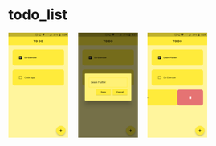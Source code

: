 # todo_list

<img src="ToDoHome.png" width=23.6% height=27.8%>&nbsp;&nbsp;&nbsp;&nbsp;
<img src="ToDoCreateTask.png" width=23.6% height=27.8%>&nbsp;&nbsp;&nbsp;&nbsp;
<img src="ToDoDeleteTask.png" width=23.6% height=27.8%>&nbsp;&nbsp;&nbsp;&nbsp;



